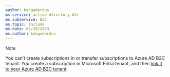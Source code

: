 ```yaml
---
author: kengaderdus
ms.service: active-directory-b2c
ms.subservice: B2C
ms.topic: include
ms.date: 03/29/2023
ms.author: kengaderdus
---
```


> [!NOTE]
> You can’t create subscriptions in or transfer subscriptions to Azure AD B2C tenant. You create a subscription in Microsoft Entra tenant, and then [link it to your Azure AD B2C tenant](../articles/active-directory-b2c/billing.md#link-an-azure-ad-b2c-tenant-to-a-subscription).  
